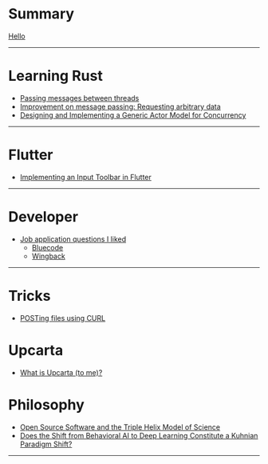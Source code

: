 # Summary
[Hello](./posts/hello.md)

----

# Learning Rust
- [Passing messages between threads](./posts/rust/001_mpbt.md)
- [Improvement on message passing: Requesting arbitrary data](./posts/rust/002_requesting_arbitrary_data.md)
- [Designing and Implementing a Generic Actor Model for Concurrency](./posts/rust/003_generic_actor_model.md)

----

# Flutter
- [Implementing an Input Toolbar in Flutter](./posts/flutter/001_input_toolbar.md)
----

# Developer
- [Job application questions I liked](./posts/developer/001_good_qs/gq.md)
  - [Bluecode](./posts/developer/001_good_qs/bluecode.md)
  - [Wingback](./posts/developer/001_good_qs/wingback.md) 
<!-- - [Dev surveys]() -->
<!-- - [Dev surveys](./posts/developer/002_dev_surveys/dev_surveys.md) -->
----

# Tricks
- [POSTing files using CURL](./posts/tricks/001_post_files_through_curl.md)
 
# Upcarta
- [What is Upcarta (to me)?]()


# Philosophy
- [Open Source Software and the Triple Helix Model of Science](./posts/philosophy/001_foss_thm.md)
- [Does the Shift from Behavioral AI to Deep Learning Constitute a Kuhnian Paradigm Shift?](./posts/philosophy/002_ai_kuhn.md)

----